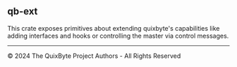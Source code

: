 ## qb-ext

This crate exposes primitives about extending quixbyte's capabilities
like adding interfaces and hooks or controlling the master via control
messages.

----

&copy; 2024 The QuixByte Project Authors - All Rights Reserved
